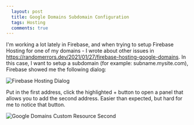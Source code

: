 ```yaml
---
  layout: post
  title: Google Domains Subdomain Configuration
  tags: Hosting
  comments: true
---
```


I'm working a lot lately in Firebase, and when trying to setup Firebase Hosting for one of my domains - I wrote about other issues in https://randomerrors.dev/2021/01/27/firebase-hosting-google-domains. In this case, I want to setup a subdomain (for example: subname.mysite.com), Firebase showed me the following dialog:

![Firebase Hosting Dialog]({{site.baseurl}}/assets/firebase-custom-domain.png)

Put in the first address, click the highlighted + button to open a panel that allows you to add the second address. Easier than expected, but hard for me to notice that button. 

![Google Domains Custom Resource Second]({{site.baseurl}}/assets/google-domains-custom-resources-4.png)

